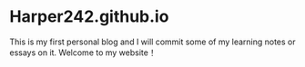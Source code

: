 # Harper242.github.io
This is my first personal blog and I will commit some of my learning notes or essays on it. Welcome to my website！
